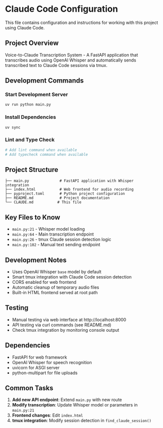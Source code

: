 # Claude Code Configuration

This file contains configuration and instructions for working with this project using Claude Code.

## Project Overview

Voice-to-Claude Transcription System - A FastAPI application that transcribes audio using OpenAI Whisper and automatically sends transcribed text to Claude Code sessions via tmux.

## Development Commands

### Start Development Server
```bash
uv run python main.py
```

### Install Dependencies
```bash
uv sync
```

### Lint and Type Check
```bash
# Add lint command when available
# Add typecheck command when available
```

## Project Structure

```
├── main.py              # FastAPI application with Whisper integration
├── index.html           # Web frontend for audio recording
├── pyproject.toml       # Python project configuration
├── README.md            # Project documentation
└── CLAUDE.md           # This file
```

## Key Files to Know

- `main.py:21` - Whisper model loading
- `main.py:64` - Main transcription endpoint
- `main.py:26` - tmux Claude session detection logic
- `main.py:102` - Manual text sending endpoint

## Development Notes

- Uses OpenAI Whisper `base` model by default
- Smart tmux integration with Claude Code session detection
- CORS enabled for web frontend
- Automatic cleanup of temporary audio files
- Built-in HTML frontend served at root path

## Testing

- Manual testing via web interface at http://localhost:8000
- API testing via curl commands (see README.md)
- Check tmux integration by monitoring console output

## Dependencies

- FastAPI for web framework
- OpenAI Whisper for speech recognition
- uvicorn for ASGI server
- python-multipart for file uploads

## Common Tasks

1. **Add new API endpoint**: Extend `main.py` with new route
2. **Modify transcription**: Update Whisper model or parameters in `main.py:21`
3. **Frontend changes**: Edit `index.html`
4. **tmux integration**: Modify session detection in `find_claude_session()`